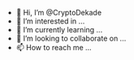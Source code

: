 - 👋 Hi, I’m @CryptoDekade
- 👀 I’m interested in ...
- 🌱 I’m currently learning ...
- 💞️ I’m looking to collaborate on ...
- 📫 How to reach me ...

<!---
CryptoDekade/CryptoDekade is a ✨ special ✨ repository because its `README.md` (this file) appears on your GitHub profile.
You can click the Preview link to take a look at your changes.
--->
